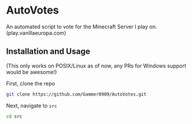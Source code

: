 # AutoVotes

An automated script to vote for the Minecraft Server I play on. 
(play.vanillaeuropa.com)

## Installation and Usage

(This only works on POSIX/Linux as of now, any PRs for Windows support would be awesome!)

First, clone the repo
```bash
git clone https://github.com/Gammer0909/AutoVotes.git
```

Next, navigate to  `src`
```bash
cd src
```

